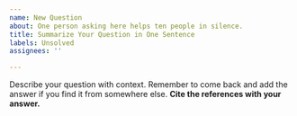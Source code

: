 ```yaml
---
name: New Question
about: One person asking here helps ten people in silence.
title: Summarize Your Question in One Sentence
labels: Unsolved
assignees: ''

---
```


Describe your question with context.
Remember to come back and add the answer if you find it from somewhere else.
**Cite the references with your answer.**

